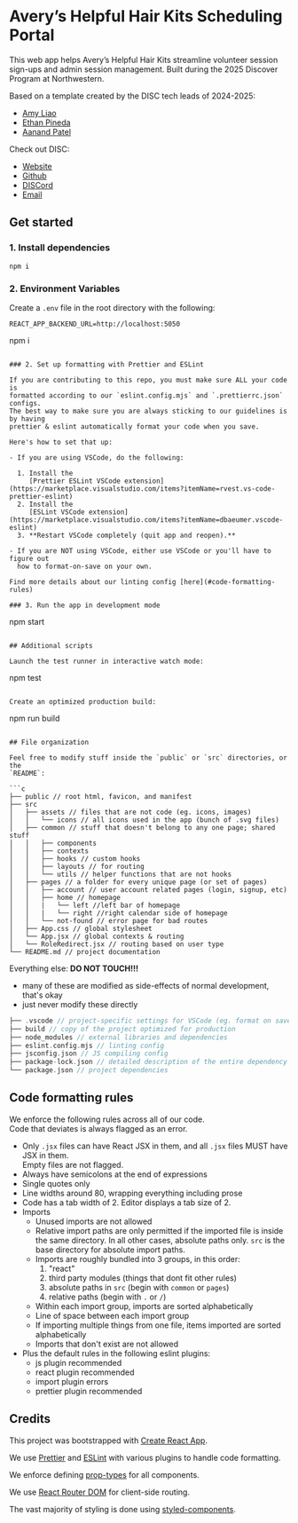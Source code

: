 # Avery’s Helpful Hair Kits Scheduling Portal

This web app helps Avery’s Helpful Hair Kits streamline volunteer session sign-ups and admin session management. Built during the 2025 Discover Program at Northwestern.


Based on a template created by the DISC tech leads of 2024-2025:

- [Amy Liao](https://www.linkedin.com/in/amyzliao/)
- [Ethan Pineda](https://www.linkedin.com/in/ethanpineda/)
- [Aanand Patel](https://www.linkedin.com/in/aanand-patel1/)

Check out DISC:

- [Website](https://disc-nu.github.io/disc-website/)
- [Github](https://github.com/DISC-NU)
- [DISCord](https://discord.gg/mqRQ7s9CyS)
- [Email](disc@u.northwestern.edu)

## Get started

### 1. Install dependencies

```
npm i
```
### 2. Environment Variables
Create a `.env` file in the root directory with the following:

```env
REACT_APP_BACKEND_URL=http://localhost:5050

```
npm i
```

### 2. Set up formatting with Prettier and ESLint

If you are contributing to this repo, you must make sure ALL your code is
formatted according to our `eslint.config.mjs` and `.prettierrc.json` configs.
The best way to make sure you are always sticking to our guidelines is by having
prettier & eslint automatically format your code when you save.

Here's how to set that up:

- If you are using VSCode, do the following:

  1. Install the
     [Prettier ESLint VSCode extension](https://marketplace.visualstudio.com/items?itemName=rvest.vs-code-prettier-eslint)
  2. Install the
     [ESLint VSCode extension](https://marketplace.visualstudio.com/items?itemName=dbaeumer.vscode-eslint)
  3. **Restart VSCode completely (quit app and reopen).**

- If you are NOT using VSCode, either use VSCode or you'll have to figure out
  how to format-on-save on your own.

Find more details about our linting config [here](#code-formatting-rules)

### 3. Run the app in development mode

```
npm start
```

## Additional scripts

Launch the test runner in interactive watch mode:

```
npm test
```

Create an optimized production build:

```
npm run build
```

## File organization

Feel free to modify stuff inside the `public` or `src` directories, or the
`README`:

```c
├── public // root html, favicon, and manifest
├── src
│   ├── assets // files that are not code (eg. icons, images)
│   │   └── icons // all icons used in the app (bunch of .svg files)
│   ├── common // stuff that doesn't belong to any one page; shared stuff
│   │   ├── components
│   │   ├── contexts
│   │   ├── hooks // custom hooks
│   │   ├── layouts // for routing
│   │   └── utils // helper functions that are not hooks
│   ├── pages // a folder for every unique page (or set of pages)
│   │   ├── account // user account related pages (login, signup, etc)
│   │   ├── home // homepage
│   │   |   └── left //left bar of homepage
│   │   |   └── right //right calendar side of homepage
│   │   └── not-found // error page for bad routes
│   ├── App.css // global stylesheet
│   └── App.jsx // global contexts & routing
│   └── RoleRedirect.jsx // routing based on user type
└── README.md // project documentation
```

Everything else: **DO NOT TOUCH!!!**

- many of these are modified as side-effects of normal development, that's okay
- just never modify these directly

```c
├── .vscode // project-specific settings for VSCode (eg. format on save)
├── build // copy of the project optimized for production
├── node_modules // external libraries and dependencies
├── eslint.config.mjs // linting config
├── jsconfig.json // JS compiling config
├── package-lock.json // detailed description of the entire dependency tree
└── package.json // project dependencies
```

## Code formatting rules

We enforce the following rules across all of our code.  
Code that deviates is always flagged as an error.

- Only `.jsx` files can have React JSX in them, and all `.jsx` files MUST have
  JSX in them.  
  Empty files are not flagged.
- Always have semicolons at the end of expressions
- Single quotes only
- Line widths around 80, wrapping everything including prose
- Code has a tab width of 2. Editor displays a tab size of 2.
- Imports
  - Unused imports are not allowed
  - Relative import paths are only permitted if the imported file is inside the
    same directory. In all other cases, absolute paths only. `src` is the base
    directory for absolute import paths.
  - Imports are roughly bundled into 3 groups, in this order:
    1. "react"
    2. third party modules (things that dont fit other rules)
    3. absolute paths in `src` (begin with `common` or `pages`)
    4. relative paths (begin with `.` or `/`)
  - Within each import group, imports are sorted alphabetically
  - Line of space between each import group
  - If importing multiple things from one file, items imported are sorted
    alphabetically
  - Imports that don't exist are not allowed
- Plus the default rules in the following eslint plugins:
  - js plugin recommended
  - react plugin recommended
  - import plugin errors
  - prettier plugin recommended

## Credits

This project was bootstrapped with
[Create React App](https://github.com/facebook/create-react-app).

We use [Prettier](https://prettier.io/) and [ESLint](https://eslint.org/) with
various plugins to handle code formatting.

We enforce defining [prop-types](https://www.npmjs.com/package/prop-types) for
all components.

We use [React Router DOM](https://reactrouter.com/7.0.2/home) for client-side
routing.

The vast majority of styling is done using
[styled-components](https://styled-components.com/).